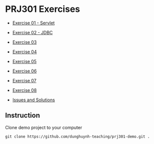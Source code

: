# PRJ301 Exercises

- [Exercise 01 - Servlet](doc/ex01.md)
- [Exercise 02 - JDBC](doc/ex02.md)
- [Exercise 03](doc/ex03.md)
- [Exercise 04](doc/ex04.md)
- [Exercise 05](doc/ex05.md)
- [Exercise 06](doc/ex06.md)
- [Exercise 07](doc/ex07.md)
- [Exercise 08](doc/ex08.md)

- [Issues and Solutions](doc/support-issues.md)

## Instruction

Clone demo project to your computer
```
git clone https://github.com/dunghuynh-teaching/prj301-demo.git .
```
